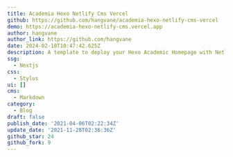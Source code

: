 ```yaml
---
title: Academia Hexo Netlify Cms Vercel
github: https://github.com/hangvane/academia-hexo-netlify-cms-vercel
demo: https://academia-hexo-netlify-cms.vercel.app
author: hangvane
author_link: https://github.com/hangvane
date: 2024-02-18T10:47:42.625Z
description: A template to deploy your Hexo Academic Homepage with Netlify-CMS on Vercel.
ssg:
  - Nextjs
css:
  - Stylus
ui: []
cms:
  - Markdown
category:
  - Blog
draft: false
publish_date: '2021-04-06T02:22:34Z'
update_date: '2021-11-28T02:36:36Z'
github_star: 24
github_fork: 9
---
```

